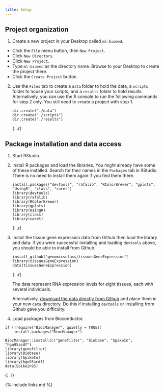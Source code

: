 ```yaml
--- 
title: Setup 
--- 
```


## Project organization

1. Create a new project in your Desktop called `ml-biomed`. 
- Click the `File` menu button, then `New Project`.
- Click `New Directory`. 
- Click `New Project`.
- Type `ml-biomed` as the directory name. Browse to your Desktop to create the project there.
- Click the `Create Project` button.

2. Use the `Files` tab to create  a `data` folder to hold the data, a `scripts` folder to 
house your scripts, and a `results` folder to hold results. Alternatively, you can use the 
R console to run the following commands for step 2 only. You still need to create a 
project with step 1.

   ~~~
   dir.create("./data")
   dir.create("./scripts")
   dir.create("./results")
   ~~~
   {: .r}

## Package installation and data access

1. Start RStudio. 
2. Install R packages and load the libraries. You might already have some of these 
installed. Search for their names in the `Packages` tab in RStudio. There is no need to 
install them again if you find them there.

    ~~~
   install.packages("devtools", "rafalib", "RColorBrewer", "gplots", "UsingR", "class", "caret")
   library(devtools)
   library(rafalib)
   library(RColorBrewer)
   library(gplots)
   library(UsingR)
   library(class)
   library(caret)
   ~~~
   {: .r}

3. Install the tissue gene expression data from Github then load the library and data.
If you were successful installing and loading `devtools` above, you should be able to 
install from Github.

   ~~~
   install_github("genomicsclass/tissuesGeneExpression") 
   library(tissuesGeneExpression) 
   data(tissuesGeneExpression)
   ~~~
   {: .r}
   
   The data represent RNA expression levels for eight tissues, each with several 
   individuals.
   
   Alternatively, [download the data directly from Github](https://github.com/genomicsclass/tissuesGeneExpression/blob/master/data/tissuesGeneExpression.rda) 
   and place them in your new `data` directory. Do this if installing `devtools` or 
   installing from Github gave you difficulty.
   
4. Load packages from Bioconductor.

~~~
if (!require("BiocManager", quietly = TRUE))
    install.packages("BiocManager")

BiocManager::install(c("genefilter", "Biobase", "SpikeIn", "hgu95acdf")
library(genefilter)
library(Biobase)
library(SpikeIn)
library(hgu95acdf)
data(SpikeIn95)
~~~
{: .r}


{% include links.md %}

